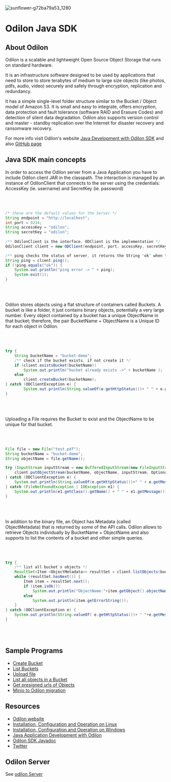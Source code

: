 
![sunflower-g72ba79a53_1280](https://github.com/atolomei/odilon-client/assets/29349757/13cf02bd-68df-41f4-ba09-c26519c287c1)

<h1>Odilon Java SDK </h1>

<h2>About Odilon</h2>
<p>Odilon is a scalable and lightweight Open Source Object Storage that runs on standard hardware.</p>
<p>It is an infrastructure software designed to be used by applications that need to store to store terabytes of medium to large size objects (like photos, pdfs, audio, video) securely and safely through encryption, replication and redundancy. </p> 
<p>It has a simple single-level folder structure similar to the Bucket / Object model of Amazon S3. It is small and easy to integrate, offers encryption, data protection and fault tolerance (software RAID and Erasure Codes) and detection of silent data degradation. Odilon also supports version control and master - standby replication over the Internet for disaster recovery and ransomware recovery.</p>
<p>
For more info visit Odilon's website <a href="https://odilon.io/development.html">Java Development with Odilon SDK</a> and also <a href="https://githug.com/odilon-server.html"> GitHub page</a> 	
</p>

<h2>Java SDK main concepts</h2>
<p>In order to access the Odilon server from a Java Application you have to include Odilon client JAR in the classpath. The interaction is managed by an instance of OdilonClient that connects to the server using the credentials: AccessKey (ie. username) and SecretKey (ie. password)</p>
<br/>
<br/>


```java
/* these are the default values for the Server */
String endpoint = "http://localhost";
int port = 9234;
String accessKey = "odilon";
String secretKey = "odilon";
						
/** OdilonClient is the interface, ODClient is the implementation */
OdilonClient client = new ODClient(endpoint, port, accessKey, secretKey);

/** ping checks the status of server, it returns the String "ok" when the server is normal */
String ping = client.ping();
if (!ping.equals("ok")) {
	System.out.println("ping error -> " + ping);
	System.exit(1);
}
```

<br/>
<br/>
<p>Odilon stores objects using a flat structure of containers called Buckets. A bucket is like a folder, it just contains binary objects, potentially a very large number. Every object contained by a bucket has a unique ObjectName in that bucket; therefore, the pair BucketName + ObjectName is a Unique ID for each object in Odilon.</p>
<br/>
<br/>

```java
try {
    String bucketName = "bucket-demo";
    /** check if the bucket exists, if not create it */
    if (client.existsBucket(bucketName))
        System.out.println("bucket already exists ->" + bucketName );
    else 
        client.createBucket(bucketName);
} catch (ODClientException e) {
        System.out.println(String.valueOf(e.getHttpStatus())+ " " + e.getMessage()+" " + String.valueOf(e.getErrorCode()));
}
```

<br/>
<br/>
<p>Uploading a File requires the Bucket to exist and the ObjectName to be unique for that bucket.</p>
<br/>
<br/>

```java
File file = new File("test.pdf");
String bucketName = "bucket-demo";
String objectName = file.getName();

try (InputStream inputStream = new BufferedInputStream(new FileInputStream(file))) {	
	client.putObjectStream(bucketName, objectName, inputStream, Optional.of(file.getName()), Optional.empty());
} catch (ODClientException e) {
	System.out.println(String.valueOf(e.getHttpStatus())+" " + e.getMessage()+" " + String.valueOf(e.getErrorCode()));
} catch (FileNotFoundException | IOException e1) {
	System.out.println(e1.getClass().getName() + " " + e1.getMessage());
}
```

<br/>
<br/>
<p>In addition to the binary file, an Object has Metadata (called ObjectMetadata) that is returned by some of the API calls. Odilon allows to retrieve Objects individually by BucketName + ObjectName and also supports to list the contents of a bucket and other simple queries.</p>

<br/>
<br/>

```java
try {
	/** list all bucket's objects */
	ResultSet<Item <ObjectMetadata>> resultSet = client.listObjects(bucket.getName());
	while (resultSet.hasNext()) {
		Item item = resultSet.next();
		if (item.isOk())
			System.out.println("ObjectName:"+item.getObject().objectName+" | file: " + item.getObject().fileName);
		else
			System.out.println(item.getErrorString());
	}
} catch (ODClientException e) {
   	System.out.println(String.valueOf( e.getHttpStatus())+ " "+e.getMessage() + " "+String.valueOf(e.getErrorCode()));
}
```
<br/>
<br/>

<h2>Sample Programs</h2>

<ul>
<li><a href="https://odilon.io/development.html">Create Bucket</a></li>	
<li><a href="https://odilon.io/development.html">List Buckets</a></li>	
<li><a href="https://odilon.io/development.html">Upload file</a></li>		
<li><a href="https://odilon.io/development.html">List all objects in a Bucket</a></li>	
<li><a href="https://odilon.io/development.html">Get presigned urls of Objects</a></li>	
<li><a href="https://github.com/atolomei/miniomigration">Minio to Odilon migration</a></li>
</ul>

<h2>Resources</h2>
<p>
<ul>
<li><a href="https://odilon.io" target="_blank">Odilon website</a></li>	
<li><a href="https://odilon.io/configuration-linux.html" target="_blank">Installation, Configuration and Operation on Linux</a></li>	
<li><a href="https://odilon.io/configuration-windows.html" target="_blank">Installation, Configuration and Operation on Windows</a></li>		
<li><a href="https://odilon.io/development.html" target="_blank">Java Application Development with Odilon</a></li>	
<li><a href="https://odilon.io/javadoc/index.html" target="_blank">Odilon SDK Javadoc</a></li>	
<li><a href="https://twitter.com/odilonSoftware" target="_blank">Twitter</a></li>
</ul>
</p>


<h2>Odilon Server</h2>
<p>See <a href="https://github.com/atolomei/odilon-client" target="_blank">odilon Server</a>
</p>

